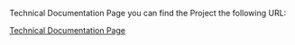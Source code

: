 Technical Documentation Page
you can find the Project the following URL:

[Technical Documentation Page](https://efalbert.github.io/Technical-Documentation-Page/.)
